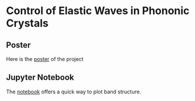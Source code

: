 # Control of Elastic Waves in Phononic Crystals

## Poster

Here is the [poster](Poster/poster.pdf) of the project

## Jupyter Notebook

The [notebook](notebook/band_structure.ipynb) offers a quick way to plot band structure.
